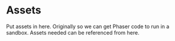 # Assets
Put assets in here. Originally so we can get Phaser code to run in a sandbox. Assets needed can be referenced from here.
